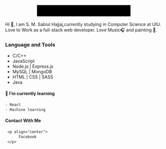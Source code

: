 

<div align="center" width="50">
    <img src="https://github.com/SabiulSabit/SabiulSabit/blob/master/gif/hello.gif" width="300" />
</div>


Hi :green_heart:, I am S. M. Sabiul Hajjaj,currently studying in Computer Science at UIU. Love to Work as a full-stack web developer. 
Love Music:headphones: and painting :art:.

### Language and Tools
  
   - C/C++
   - JavaScript
   - Node.js | Express.js
   - MySQL | MongoDB
   - HTML | CSS | SASS
   - Java
   


#### 🌱 I’m currently learning 
    - React
    - Machine learning

#### Contact With Me

     <p align="center">
          Facebook
     </p>
